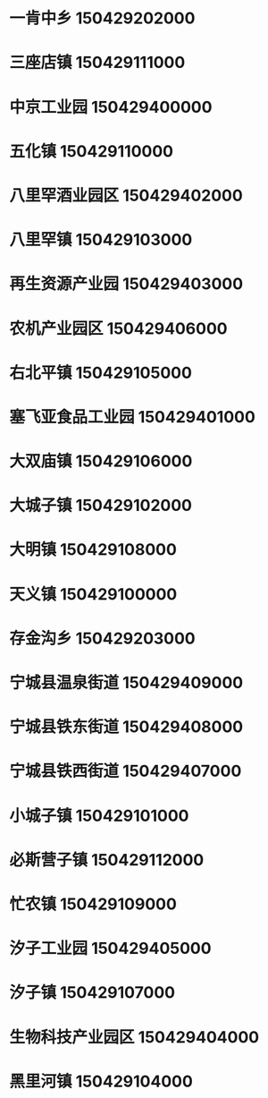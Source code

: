 # 一肯中乡 150429202000
# 三座店镇 150429111000
# 中京工业园 150429400000
# 五化镇 150429110000
# 八里罕酒业园区 150429402000
# 八里罕镇 150429103000
# 再生资源产业园 150429403000
# 农机产业园区 150429406000
# 右北平镇 150429105000
# 塞飞亚食品工业园 150429401000
# 大双庙镇 150429106000
# 大城子镇 150429102000
# 大明镇 150429108000
# 天义镇 150429100000
# 存金沟乡 150429203000
# 宁城县温泉街道 150429409000
# 宁城县铁东街道 150429408000
# 宁城县铁西街道 150429407000
# 小城子镇 150429101000
# 必斯营子镇 150429112000
# 忙农镇 150429109000
# 汐子工业园 150429405000
# 汐子镇 150429107000
# 生物科技产业园区 150429404000
# 黑里河镇 150429104000
